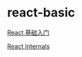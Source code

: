 # react-basic
[React 基础入门](https://segmentfault.com/u/zhangyatao/articles?page=2)

[React Internals](http://www.mattgreer.org/)

